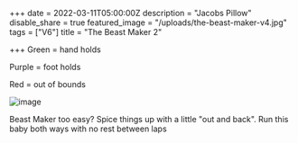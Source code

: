 +++
date = 2022-03-11T05:00:00Z
description = "Jacobs Pillow"
disable_share = true
featured_image = "/uploads/the-beast-maker-v4.jpg"
tags = ["V6"]
title = "The Beast Maker 2"



+++
Green = hand holds

Purple = foot holds

Red = out of bounds

![image](/uploads/the-beast-maker-v4.jpg)

Beast Maker too easy? Spice things up with a little "out and back". Run this baby both ways with no rest between laps